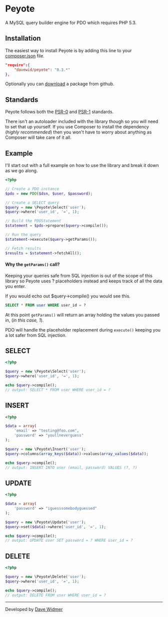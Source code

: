 # Peyote

A MySQL query builder engine for PDO which requires PHP 5.3.

## Installation

The easiest way to install Peyote is by adding this line to your
[composer.json](http://getcomposer.org/) file.

``` json
"require":{
	"davewid/peyote": "0.3.*"
},
```

Optionally you can [download](https://github.com/daveWid/Peyote/downloads)
a package from github.

## Standards

Peyote follows both the [PSR-0](https://github.com/php-fig/fig-standards/blob/master/accepted/PSR-0.md)
and [PSR-1](https://github.com/php-fig/fig-standards/blob/master/accepted/PSR-1-basic-coding-standard.md)
standards.

There isn't an autoloader included with the library though so you will need to
set that up yourself. If you use Composer to install the dependency (_highly recommended_)
then you won't have to worry about anything as Composer will take care of it all.

## Example

I'll start out with a full example on how to use the library and break it down
as we go along.

``` php
<?php

// Create a PDO instance
$pdo = new PDO($dsn, $user, $password);

// Create a SELECT query
$query = new \Peyote\Select('user');
$query->where('user_id', '=', 1);

// Build the PDOStatement
$statement = $pdo->prepare($query->compile());

// Run the query
$statement->execute($query->getParams());

// Fetch results
$results = $statement->fetchAll();
```

#### Why the `getParams()` call?

Keeping your queries safe from SQL injection is out of the scope of this library
so Peyote uses ? placeholders instead and keeps track of all the data you enter.

If you would echo out $query->compile() you would see this.

``` sql
SELECT * FROM user WHERE user_id = ?
```

At this point `getParams()` will return an array holding the values you passed in,
(_in this case, 1_).

PDO will handle the placeholder replacement during `execute()` keeping
you a lot safer from SQL injection.

## SELECT

``` php
<?php

$query = new \Peyote\Select('user');
$query->where('user_id', '=', 1);

echo $query->compile();
// output: SELECT * FROM user WHERE user_id = ?
```

## INSERT

``` php
<?php

$data = array(
	'email' => "testing@foo.com",
	'password' => "youllneverguess"
);

$query = new \Peyote\Insert('user');
$query->columns(array_keys($data))->values(array_values($data));

echo $query->compile();
// output: INSERT INTO user (email, password) VALUES (?, ?)
```

## UPDATE

``` php
<?php

$data = array(
	'password' => "iguesssomebodyguessed"
);

$query = new \Peyote\Update('user');
$query->set($data)->where('user_id', '=', 1);

echo $query->compile();
// output: UPDATE user SET password = ? WHERE user_id = ?
```

## DELETE

``` php
<?php

$query = new \Peyote\Delete('user');
$query->where('user_id', '=', 1);

echo $query->compile();
// output: DELETE FROM user WHERE user_id = ?
```

----

Developed by [Dave Widmer](http://www.davewidmer.net)
